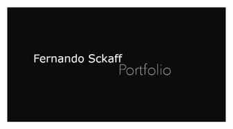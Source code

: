 <!-- Show my og image center aligneed and hyperlinked to my portfolio -->
# [![My portfolio banner](public/images/og-image.png)](https://www.sckaff.io)
